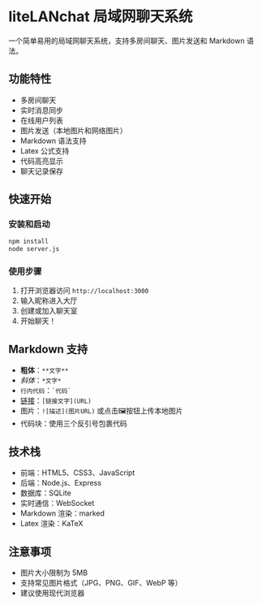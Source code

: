 # liteLANchat 局域网聊天系统

一个简单易用的局域网聊天系统，支持多房间聊天、图片发送和 Markdown 语法。

## 功能特性

- 多房间聊天
- 实时消息同步
- 在线用户列表
- 图片发送（本地图片和网络图片）
- Markdown 语法支持
- Latex 公式支持
- 代码高亮显示
- 聊天记录保存

## 快速开始

### 安装和启动
```bash
npm install
node server.js
```

### 使用步骤
1. 打开浏览器访问 `http://localhost:3000`
2. 输入昵称进入大厅
3. 创建或加入聊天室
4. 开始聊天！

## Markdown 支持

- **粗体**：`**文字**`
- *斜体*：`*文字*`
- `行内代码`：`` `代码` ``
- [链接](https://example.com)：`[链接文字](URL)`
- 图片：`![描述](图片URL)` 或点击🖼️按钮上传本地图片
- 代码块：使用三个反引号包裹代码

## 技术栈

- 前端：HTML5、CSS3、JavaScript
- 后端：Node.js、Express
- 数据库：SQLite
- 实时通信：WebSocket
- Markdown 渲染：marked
- Latex 渲染：KaTeX

## 注意事项

- 图片大小限制为 5MB
- 支持常见图片格式（JPG、PNG、GIF、WebP 等）
- 建议使用现代浏览器 